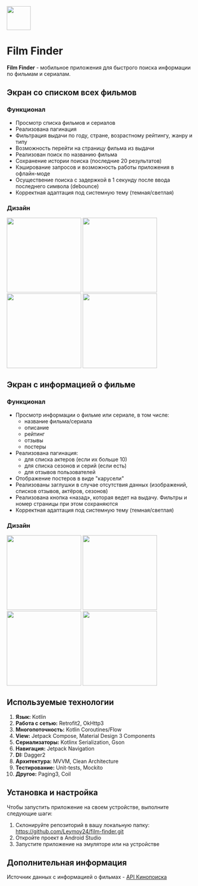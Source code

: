 
<img src= "https://github.com/Leymoy24/film-finder/assets/91724230/d1767ed2-77dd-4ce6-b299-7bbc6eeee047" width="64">

# **Film Finder**
**Film Finder** - мобильное приложения для быстрого поиска информации по фильмам и сериалам.
## Экран со списком всех фильмов
### Функционал
- Просмотр списка фильмов и сериалов
- Реализована пагинация
- Фильтрация выдачи по году, стране, возрастному рейтингу, жанру и типу
- Возможность перейти на страницу фильма из выдачи
- Реализован поиск по названию фильма
- Сохранение истории поиска (последние 20 результатов)
- Кэширование запросов и возможность работы приложения в офлайн-моде
- Осуществение поиска с задержкой в 1 секунду после ввода последнего символа (debounce)
- Корректная адаптация под системную тему (темная/светлая)
### Дизайн
<img src="https://github.com/Leymoy24/film-finder/assets/91724230/f66235c0-6c1a-49ef-9c69-4502f3f33a82" width="200">
<img src="https://github.com/Leymoy24/film-finder/assets/91724230/7b5eacfe-2fd7-4370-85fd-d028b4e74d76" width="200">
<img src="https://github.com/Leymoy24/film-finder/assets/91724230/87ed9afc-6aed-4450-96fe-de1612e798c5" width="200">
<img src="https://github.com/Leymoy24/film-finder/assets/91724230/6ed2ee70-80e7-44f4-80b0-b688613539ae" width="200">

## Экран с информацией о фильме
### Функционал
- Просмотр информации о фильме или сериале, в том числе:
	- название фильма/сериала
	- описание
	- рейтинг
	- отзывы 
	- постеры
- Реализована пагинация:
  - для списка актеров (если их больше 10)
  - для списка сезонов и серий (если есть)
  - для отзывов пользователей
- Отображение постеров в виде "карусели"
- Реализованы заглушки в случае отсутствия данных (изображений, списков отзывов, актёров, сезонов)
- Реализована кнопка «назад», которая ведет на выдачу. Фильтры и номер страницы при этом сохраняются
- Корректная адаптация под системную тему (темная/светлая)
### Дизайн
<img src="https://github.com/Leymoy24/film-finder/assets/91724230/e8104dc7-ee7d-45e1-9add-a519f0c9399c" width="200">
<img src="https://github.com/Leymoy24/film-finder/assets/91724230/21158df9-3d99-492e-818f-de82cad509e9" width="200">
<img src="https://github.com/Leymoy24/film-finder/assets/91724230/1d9b6a51-0377-4956-8f90-ac20f401f942" width="200">
<img src="https://github.com/Leymoy24/film-finder/assets/91724230/6a73e7d1-5f80-4c02-849a-8cfd235ff839" width="200">

## Используемые технологии
1. **Язык:** Kotlin
2. **Работа с сетью:** Retrofit2, OkHttp3
3. **Многопоточность:** Kotlin Coroutines/Flow
4. **View:** Jetpack Compose, Material Design 3 Components
5. **Сериализаторы:** Kotlinx Serialization, Gson
6. **Навигация:** Jetpack Navigation
7. **DI:** Dagger2
8. **Архитектура:** MVVM, Clean Architecture
9. **Тестирование:** Unit-tests, Mockito
10. **Другое:** Paging3, Coil
## Установка и настройка
Чтобы запустить приложение на своем устройстве, выполните следующие шаги:
1. Склонируйте репозиторий в вашу локальную папку: https://github.com/Leymoy24/film-finder.git
2. Откройте проект в Android Studio
3. Запустите приложение на эмуляторе или на устройстве
## Дополнительная информация
Источник данных с информацией о фильмах - [API Кинопоиска](https://api.kinopoisk.dev/documentation)
